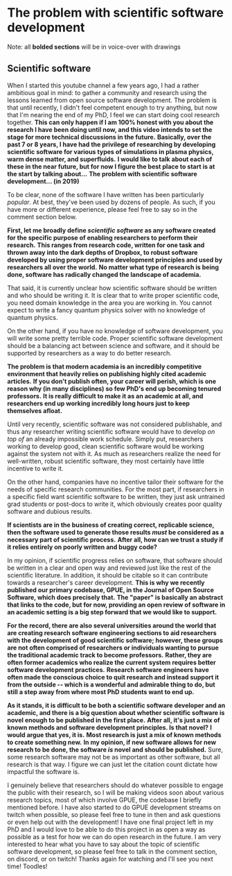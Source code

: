 # The problem with scientific software development

Note: all **bolded sections** will be in voice-over with drawings

## Scientific software
When I started this youtube channel a few years ago, I had a rather ambitious goal in mind: to gather a community and research using the lessons learned from open source software development.
The problem is that until recently, I didn't feel competent enough to try anything, but now that I'm nearing the end of my PhD, I feel we can start doing cool research together.
**This can only happen if I am 100% honest with you about the research I have been doing until now, and this video intends to set the stage for more technical discussions in the future.**
**Basically, over the past 7 or 8 years, I have had the privilege of researching by developing scientific software for various types of simulations in plasma physics, warm dense matter, and superfluids.**
**I would like to talk about each of these in the near future, but for now I figure the best place to start is at the start by talking about...**
**The problem with scientific software development... (in 2019)**

To be clear, none of the software I have written has been particularly *popular*.
At best, they've been used by dozens of people.
As such, if you have more or different experience, please feel free to say so in the comment section below.

**First, let me broadly define _scientific software_ as any software created for the specific purpose of enabling researchers to perform their research.**
**This ranges from research code, written for one task and thrown away into the dark depths of Dropbox, to robust software developed by using proper software development principles and used by researchers all over the world.**
**No matter what type of research is being done, software has radically changed the landscape of academia.**

That said, it is currently unclear how scientific software should be written and who should be writing it.
It is clear that to write proper scientific code, you need domain knowledge in the area you are working in.
You cannot expect to write a fancy quantum physics solver with no knowledge of quantum physics.

On the other hand, if you have no knowledge of software development, you will write some pretty terrible code.
Proper scientific software development should be a balancing act between science and software, and it should be supported by researchers as a way to do better research.

**The problem is that modern academia is an incredibly competitive environment that heavily relies on publishing highly cited academic articles.**
**If you don't publish often, your career will perish, which is one reason why (in many disciplines) so few PhD's end up becoming tenured professors.**
**It is really difficult to make it as an academic at all, and researchers end up working incredibly long hours just to keep themselves afloat.**

Until very recently, scientific software was not considered publishable, and thus any researcher writing scientific software would have to develop *on top of* an already impossible work schedule.
Simply put, researchers working to develop good, clean scientific software would be working against the system not with it.
As much as researchers realize the need for well-written, robust scientific software, they most certainly have little incentive to write it.

On the other hand, companies have no incentive tailor their software for the needs of specific research communities.
For the most part, if researchers in a specific field want scientific software to be written, they just ask untrained grad students or post-docs to write it, which obviously creates poor quality software and dubious results.

**If scientists are in the business of creating correct, replicable science, then the software used to generate those results *must* be considered as a necessary part of scientific process.**
**After all, how can we trust a study if it relies entirely on poorly written and buggy code?**

In my opinion, if scientific progress relies on software, that software should be written in a clear and open way and reviewed just like the rest of the scientific literature.
In addition, it should be citable so it can contribute towards a researcher's career development.
**This is why we recently published our primary codebase, GPUE, in the Journal of Open Source Software, which does precisely that.**
**The "paper" is basically an abstract that links to the code, but for now, providing an open review of software in an academic setting is a big step forward that we would like to support.**

**For the record, there are also several universities around the world that are creating research software engineering sections to aid researchers with the development of good scientific software; however, these groups are not often comprised of researchers or individuals wanting to pursue the traditional academic track to become professors.**
**Rather, they are often former academics who realize the current system requires better software development practices.**
**Research software engineers have often made the conscious choice to quit research and instead support it from the outside -- which is a wonderful and admirable thing to do, but still a step away from where most PhD students want to end up.**

**As it stands, it is difficult to be both a scientific software developer and an academic, and there is a big question about whether scientific software is novel enough to be published in the first place.**
**After all, it's just a mix of known methods and software development principles. Is that novel?**
**I would argue that yes, it is.**
**Most research is just a mix of known methods to create something new.**
**In my opinion, if new software allows for new research to be done, the software _is_ novel and should be published.**
Sure, some research software may not be as important as other software, but all research is that way.
I figure we can just let the citation count dictate how impactful the software is.

I genuinely believe that researchers should do whatever possible to engage the public with their research, so I will be making videos soon about various research topics, most of which involve GPUE, the codebase I briefly mentioned before.
I have also started to do GPUE development streams on twitch when possible, so please feel free to tune in then and ask questions or even help out with the development!
I have one final project left in my PhD and I would love to be able to do this project in as open a way as possible as a test for how we can do open research in the future.
I am very interested to hear what you have to say about the topic of scientific software development, so please feel free to talk in the comment section, on discord, or on twitch!
Thanks again for watching and I'll see you next time! Toodles!
